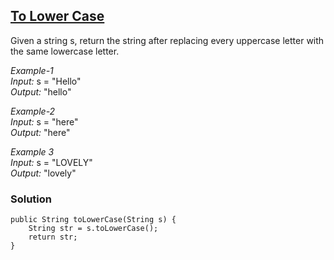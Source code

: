 ## [To Lower Case](https://leetcode.com/problems/to-lower-case/)

Given a string s, return the string after replacing every uppercase letter with the same lowercase letter.

*Example-1* <br/>
*Input:* s = "Hello" <br/>
*Output:* "hello" <br/>

*Example-2* <br/>
*Input:* s = "here" <br/>
*Output:* "here" <br/>

*Example 3* <br/>
*Input:* s = "LOVELY" <br/>
*Output:* "lovely" <br/>

### Solution
```
public String toLowerCase(String s) {
    String str = s.toLowerCase();
    return str;
}
```